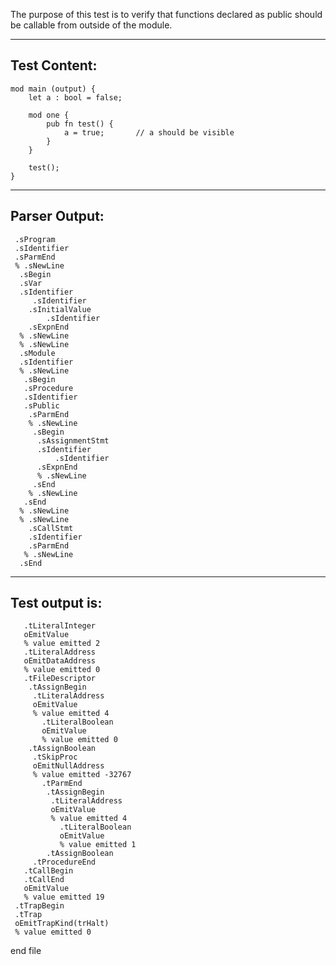 The purpose of this test is to verify that functions declared as public should be callable from outside of the module.

-------------------------


Test Content: 
-------------------------
```
mod main (output) {
    let a : bool = false;

    mod one {
        pub fn test() {
            a = true;       // a should be visible
        }
    }

    test();
}
```
------------------------


Parser Output: 
-------------------------
```
 .sProgram
 .sIdentifier
 .sParmEnd
 % .sNewLine
  .sBegin
  .sVar
  .sIdentifier
     .sIdentifier
    .sInitialValue
        .sIdentifier
    .sExpnEnd
  % .sNewLine
  % .sNewLine
  .sModule
  .sIdentifier
  % .sNewLine
   .sBegin
   .sProcedure
   .sIdentifier
   .sPublic
    .sParmEnd
    % .sNewLine
     .sBegin
      .sAssignmentStmt
      .sIdentifier
          .sIdentifier
      .sExpnEnd
      % .sNewLine
     .sEnd
    % .sNewLine
   .sEnd
  % .sNewLine
  % .sNewLine
    .sCallStmt
    .sIdentifier
    .sParmEnd
   % .sNewLine
  .sEnd

```
------------------------

Test output is: 
-------------------------
```
   .tLiteralInteger
   oEmitValue
   % value emitted 2
   .tLiteralAddress
   oEmitDataAddress
   % value emitted 0
   .tFileDescriptor
    .tAssignBegin
     .tLiteralAddress
     oEmitValue
     % value emitted 4
       .tLiteralBoolean
       oEmitValue
       % value emitted 0
    .tAssignBoolean
     .tSkipProc
     oEmitNullAddress
     % value emitted -32767
       .tParmEnd
        .tAssignBegin
         .tLiteralAddress
         oEmitValue
         % value emitted 4
           .tLiteralBoolean
           oEmitValue
           % value emitted 1
        .tAssignBoolean
     .tProcedureEnd
   .tCallBegin
   .tCallEnd
   oEmitValue
   % value emitted 19
 .tTrapBegin
 .tTrap
 oEmitTrapKind(trHalt)
 % value emitted 0

```



end file
